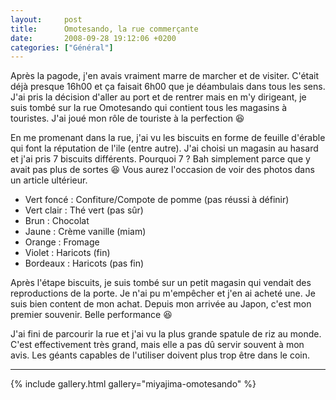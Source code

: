 ```yaml
---
layout:     post
title:      Omotesando, la rue commerçante
date:       2008-09-28 19:12:06 +0200
categories: ["Général"]
---
```


Après la pagode, j'en avais vraiment marre de marcher et de visiter. C'était déjà presque 16h00 et ça faisait 6h00
que je déambulais dans tous les sens. J'ai pris la décision d'aller au port et de rentrer mais en m'y dirigeant, je
suis tombé sur la rue Omotesando qui contient tous les magasins à touristes. J'ai joué mon rôle de touriste à la
perfection :laughing:

<!--more-->

En me promenant dans la rue, j'ai vu les biscuits en forme de feuille d'érable qui font la réputation de l'ile
(entre autre). J'ai choisi un magasin au hasard et j'ai pris 7 biscuits différents. Pourquoi 7 ? Bah simplement
parce que y avait pas plus de sortes :laughing: Vous aurez l'occasion de voir des photos dans un article ultérieur.

- Vert foncé : Confiture/Compote de pomme (pas réussi à définir)
- Vert clair : Thé vert (pas sûr)
- Brun : Chocolat
- Jaune : Crème vanille (miam)
- Orange : Fromage
- Violet : Haricots (fin)
- Bordeaux : Haricots (pas fin)

Après l'étape biscuits, je suis tombé sur un petit magasin qui vendait des reproductions de la porte. Je n'ai pu
m'empêcher et j'en ai acheté une. Je suis bien content de mon achat. Depuis mon arrivée au Japon, c'est mon premier
souvenir. Belle performance :laughing:

J'ai fini de parcourir la rue et j'ai vu la plus grande spatule de riz au monde. C'est effectivement très grand,
mais elle a pas dû servir souvent à mon avis. Les géants capables de l'utiliser doivent plus trop être dans le
coin.

-----

{% include gallery.html gallery="miyajima-omotesando" %}